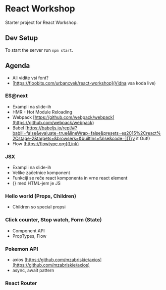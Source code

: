 # React Workshop
Starter project for React Workshop.

## Dev Setup
To start the server run `npm start`.

## Agenda
- Ali vidite vsi font?
- [https://floobits.com/urbancvek/react-workshop](Vidna vsa koda live)

### ES@next
- Exampli na slide-ih
- HMR - Hot Module Reloading
- Webpack [https://github.com/webpack/webpack](https://github.com/webpack/webpack)
- Babel [https://babeljs.io/repl/#?babili=false&evaluate=true&lineWrap=false&presets=es2015%2Creact%2Cstage-2&targets=&browsers=&builtIns=false&code=](Try it Out!)
- Flow [https://flowtype.org](Link)

### JSX
- Exampli na slide-ih
- Velike začetnice komponent
- Funkciji se reče react komponenta in vrne react element
- {} med HTML-jem je JS

### Hello world (Props, Children)
- Children so special propsi

### Click counter, Stop watch, Form (State)
- Component API
- PropTypes, Flow

### Pokemon API
- axios [https://github.com/mzabriskie/axios](https://github.com/mzabriskie/axios)
- async, await pattern

### React Router
